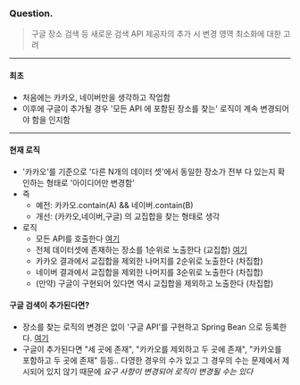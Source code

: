 ### Question.

> 구글 장소 검색 등 새로운 검색 API 제공자의 추가 시 변경 영역 최소화에 대한 고려

---

#### 최초

* 처음에는 카카오, 네이버만을 생각하고 작업함
* 이후에 구글이 추가될 경우 '모든 API 에 포함된 장소를 찾는' 로직이 계속 변경되어야 함을 인지함

---

#### 현재 로직

* '카카오'를 기준으로 '다른 N개의 데이터 셋'에서 동일한 장소가 전부 다 있는지 확인하는 형태로 '아이디어만 변경함'
* 즉
    * 예전: 카카오.contain(A) && 네이버.contain(B)
    * 개선: (카카오,네이버,구글) 의 교집합을 찾는 형태로 생각
* 로직
    * 모든 API를 호출한다 [여기](https://github.com/taekyung81/geo-search/blob/master/gs-core/src/main/java/com/bistros/gs/application/search/service/PlaceApiCaller.java#L26-L36)
    * 전체 데이터셋에 존재하는 장소를 1순위로 노출한다 (교집합) [여기](https://github.com/taekyung81/geo-search/blob/master/gs-core/src/main/java/com/bistros/gs/application/search/service/PlaceCollector.java#L33)
    * 카카오 결과에서 교집합을 제외한 나머지를 2순위로 노출한다 (차집합)
    * 네이버 결과에서 교집합을 제외한 나머지를 3순위로 노출한다 (차집합)
    * (만약) 구글이 구현되어 있다면 역시 교집합을 제외하고 노출한다 (차집합)

#### 구글 검색이 추가된다면?

* 장소를 찾는 로직의 변경은 없이 '구글 API'를 구현하고 Spring Bean 으로 등록한다. [여기](https://github.com/taekyung81/geo-search/blob/master/gs-external/src/main/java/com/bistros/gs/remote/api/GoogleOpenApiAdapter.java)
* 구글이 추가된다면 "세 곳에 존재", "카카오를 제외하고 두 곳에 존재", "카카오를 포함하고 두 곳에 존재" 등등.. 다영한 경우의 수가 있고 그 경우의 수는 문제에서 제시되어 있지 않기 때문에 *요구 사항이
  변경되어 로직이 변경될 수는 있다*
      

